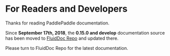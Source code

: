 # For Readers and Developers

Thanks for reading PaddlePaddle documentation. 

Since **September 17th, 2018**, the **0.15.0 and develop** documentation source has been moved to [FluidDoc Repo](https://github.com/PaddlePaddle/FluidDoc) and updated there. 

Please turn to FluidDoc Repo for the latest documentation.
